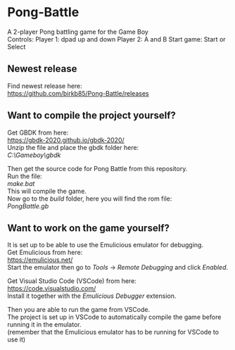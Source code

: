 # Pong-Battle
A 2-player Pong battling game for the Game Boy<br/>
Controls:
Player 1: dpad up and down
Player 2: A and B
Start game: Start or Select

## Newest release
Find newest release here:<br/>
https://github.com/birkb85/Pong-Battle/releases<br/>

## Want to compile the project yourself?
Get GBDK from here:<br/>
https://gbdk-2020.github.io/gbdk-2020/<br/>
Unzip the file and place the gbdk folder here:<br/>
*C:\Gameboy\gbdk*<br/>

Then get the source code for Pong Battle from this repository.<br/>
Run the file:<br/>
*make.bat*<br/>
This will compile the game.<br/>
Now go to the *build* folder, here you will find the rom file:<br/>
*PongBattle.gb*<br/>

## Want to work on the game yourself?
It is set up to be able to use the Emulicious emulator for debugging.<br/>
Get Emulicious from here:<br/>
https://emulicious.net/<br/>
Start the emulator then go to *Tools* -> *Remote Debugging* and click *Enabled*.<br/>

Get Visual Studio Code (VSCode) from here:<br/>
https://code.visualstudio.com/<br/>
Install it together with the *Emulicious Debugger* extension.<br/>

Then you are able to run the game from VSCode.<br/>
The project is set up in VSCode to automatically compile the game before running it in the emulator.<br/>
(remember that the Emulicious emulator has to be running for VSCode to use it)<br/>
